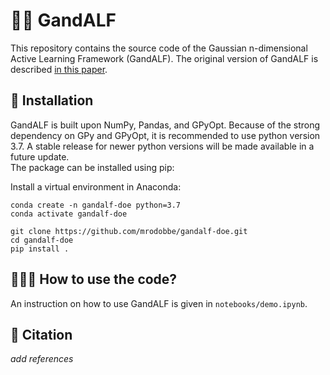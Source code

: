 # 🧙‍♂️ GandALF
This repository contains the source code of the Gaussian n-dimensional Active Learning Framework (GandALF).
The original version of GandALF is described [in this paper](https://doi.org/10.1016/j.fuel.2022.125340).

## 🔨 Installation
GandALF is built upon NumPy, Pandas, and GPyOpt. Because of the strong dependency on GPy and GPyOpt, 
it is recommended to use python version 3.7. A stable release for newer python versions 
will be made available in a future update. <br>
The package can be installed using pip:

Install a virtual environment in Anaconda:
```
conda create -n gandalf-doe python=3.7
conda activate gandalf-doe
```

```
git clone https://github.com/mrodobbe/gandalf-doe.git
cd gandalf-doe
pip install .
```
## 👩🏽‍🔬 How to use the code?
An instruction on how to use GandALF is given in `notebooks/demo.ipynb`.

## 🧾 Citation
*add references*

